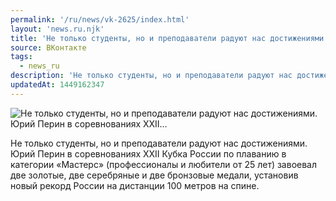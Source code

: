 ```yaml
---
permalink: '/ru/news/vk-2625/index.html'
layout: 'news.ru.njk'
title: 'Не только студенты, но и преподаватели радуют нас достижениями. Юрий Перин в соревнованиях XXII'
source: ВКонтакте
tags:
  - news_ru
description: 'Не только студенты, но и преподаватели радуют нас достижениями. Юрий Перин в соревнованиях XXII…'
updatedAt: 1449162347
---
```

![Не только студенты, но и преподаватели радуют нас достижениями. Юрий Перин в соревнованиях XXII…](https://sun9-2.userapi.com/impf/c633523/v633523484/20d4/eery1bpOeiE.jpg?size=960x639&quality=96&proxy=1&sign=1df8c2191f31232824427e1e1bc486cf&c_uniq_tag=LHRiar0ZeCnaR_4CAhPauNa1WWSYioqbEDP3IEL5VKE&type=album)

Не только студенты, но и преподаватели радуют нас достижениями. Юрий Перин в соревнованиях XXII Кубка России по плаванию в категории «Мастерс» (профессионалы и любители от 25 лет) завоевал две золотые, две серебряные и две бронзовые медали, установив новый рекорд России на дистанции 100 метров на спине.
